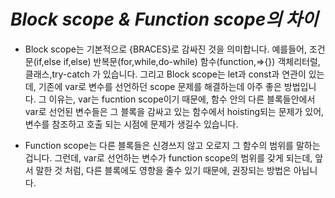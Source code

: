 # *Block scope & Function scope의 차이*

- Block scope는 기본적으로 {BRACES}로 감싸진 것을 의미합니다. 예를들어, 조건문(if,else if,else) 반복문(for,while,do-while) 함수(function,=>{}) 객체리터럴,클래스,try-catch 가 있습니다. 그리고 Block scope는 let과 const과 연관이 있는데, 기존에 var로 변수를 선언하던 scope 문제를 해결하는데 아주 좋은 방법입니다. 그 이유는, var는 fucntion scope이기 때문에, 함수 안의 다른 블록들안에서 var로 선언된 변수들은 그 블록을 감싸고 있는 함수에서 hoisting되는 문제가 있어, 변수를 참조하고 호출 되는 시점에 문제가 생길수 있습니다.

- Function scope는 다른 블록들은 신경쓰지 않고 오로지 그 함수의 범위를 말하는 겁니다. 그런데, var로 선언하는 변수가 function scope의 범위를 갖게 되는데, 앞서 말한 것 처럼, 다른 블록에도 영향을 줄수 있기 때문에, 권장되는 방법은 아닙니다.
